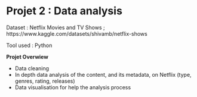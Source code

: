 # Projet 2 : Data analysis

<p> Dataset : Netflix Movies and TV Shows ; https://www.kaggle.com/datasets/shivamb/netflix-shows </p>
<p> Tool used : Python  </p>

**Projet Overwiew**
- Data cleaning
- In depth data analysis of the content, and its metadata, on Netflix (type, genres, rating, releases)
- Data visualisation for help the analysis process
